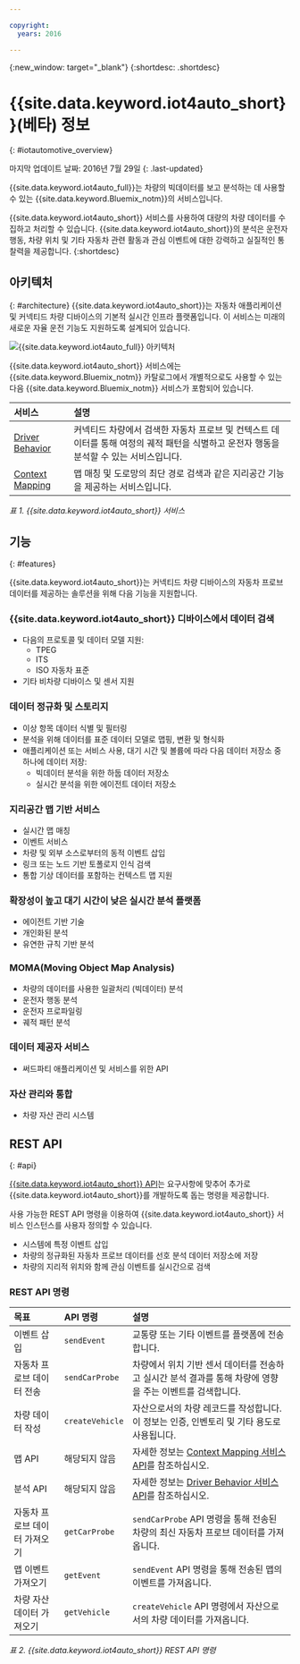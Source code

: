 ```yaml
---

copyright:
  years: 2016

---
```


{:new_window: target="_blank"}
{:shortdesc: .shortdesc}

# {{site.data.keyword.iot4auto_short}}(베타) 정보
{: #iotautomotive_overview}

마지막 업데이트 날짜: 2016년 7월 29일
{: .last-updated}

{{site.data.keyword.iot4auto_full}}는 차량의 빅데이터를 보고 분석하는 데 사용할 수 있는 {{site.data.keyword.Bluemix_notm}}의 서비스입니다.

{{site.data.keyword.iot4auto_short}} 서비스를 사용하여 대량의 차량 데이터를 수집하고 처리할 수 있습니다. {{site.data.keyword.iot4auto_short}}의 분석은 운전자 행동, 차량 위치 및 기타 자동차 관련 활동과 관심 이벤트에 대한 강력하고 실질적인 통찰력을 제공합니다.
{:shortdesc}

## 아키텍처
{: #architecture}
{{site.data.keyword.iot4auto_short}}는 자동차 애플리케이션 및 커넥티드 차량 디바이스의 기본적 실시간 인프라 플랫폼입니다. 이 서비스는 미래의 새로운 자율 운전 기능도 지원하도록 설계되어 있습니다.

![{{site.data.keyword.iot4auto_full}} 아키텍처](images/architecture_iotautomotive.png "{{site.data.keyword.iot4auto_full}} 아키텍처")

{{site.data.keyword.iot4auto_short}} 서비스에는 {{site.data.keyword.Bluemix_notm}} 카탈로그에서 개별적으로도 사용할 수 있는 다음 {{site.data.keyword.Bluemix_notm}} 서비스가 포함되어 있습니다.

|서비스|설명|
|:---|:---|
|[Driver Behavior](../IotDriverInsights/index.html)| 커넥티드 차량에서 검색한 자동차 프로브 및 컨텍스트 데이터를 통해 여정의 궤적 패턴을 식별하고 운전자 행동을 분석할 수 있는 서비스입니다.
|[Context Mapping](../IotMapInsights/index.html)| 맵 매칭 및 도로망의 최단 경로 검색과 같은 지리공간 기능을 제공하는 서비스입니다.
*표 1. {{site.data.keyword.iot4auto_short}} 서비스*

## 기능
{: #features}

{{site.data.keyword.iot4auto_short}}는 커넥티드 차량 디바이스의 자동차 프로브 데이터를 제공하는 솔루션을 위해 다음 기능을 지원합니다.

### {{site.data.keyword.iot4auto_short}} 디바이스에서 데이터 검색

- 다음의 프로토콜 및 데이터 모델 지원:
   - TPEG
   - ITS
   - ISO 자동차 표준
- 기타 비차량 디바이스 및 센서 지원

### 데이터 정규화 및 스토리지

- 이상 항목 데이터 식별 및 필터링
- 분석을 위해 데이터를 표준 데이터 모델로 맵핑, 변환 및 형식화
- 애플리케이션 또는 서비스 사용, 대기 시간 및 볼륨에 따라 다음 데이터 저장소 중 하나에 데이터 저장:
   -  빅데이터 분석을 위한 하둡 데이터 저장소
   -  실시간 분석을 위한 에이전트 데이터 저장소

### 지리공간 맵 기반 서비스

- 실시간 맵 매칭
- 이벤트 서비스
- 차량 및 외부 소스로부터의 동적 이벤트 삽입
- 링크 또는 노드 기반 토폴로지 인식 검색
- 통합 기상 데이터를 포함하는 컨텍스트 맵 지원

### 확장성이 높고 대기 시간이 낮은 실시간 분석 플랫폼

- 에이전트 기반 기술
- 개인화된 분석
- 유연한 규칙 기반 분석

### MOMA(Moving Object Map Analysis)

- 차량의 데이터를 사용한 일괄처리 (빅데이터) 분석
- 운전자 행동 분석
- 운전자 프로파일링
- 궤적 패턴 분석

### 데이터 제공자 서비스

- 써드파티 애플리케이션 및 서비스를 위한 API

### 자산 관리와 통합

- 차량 자산 관리 시스템

## REST API
{: #api}

[{{site.data.keyword.iot4auto_short}} API](http://ibm.biz/IoT4Automotive_APIdoc)는 요구사항에 맞추어 추가로 {{site.data.keyword.iot4auto_short}}를 개발하도록 돕는 명령을 제공합니다.

사용 가능한 REST API 명령을 이용하여 {{site.data.keyword.iot4auto_short}} 서비스 인스턴스를 사용자 정의할 수 있습니다.

- 시스템에 특정 이벤트 삽입
- 차량의 정규화된 자동차 프로브 데이터를 선호 분석 데이터 저장소에 저장
- 차량의 지리적 위치와 함께 관심 이벤트를 실시간으로 검색

### REST API 명령

|목표 |API 명령 |설명 |
|:---|:---|:---|
|이벤트 삽입|`sendEvent`|교통량 또는 기타 이벤트를 플랫폼에 전송합니다.|
|자동차 프로브 데이터 전송|`sendCarProbe`|차량에서 위치 기반 센서 데이터를 전송하고 실시간 분석 결과를 통해 차량에 영향을 주는 이벤트를 검색합니다.|
|차량 데이터 작성|`createVehicle`|자산으로서의 차량 레코드를 작성합니다. 이 정보는 인증, 인벤토리 및 기타 용도로 사용됩니다.|
|맵 API|해당되지 않음|자세한 정보는 [Context Mapping 서비스 API](http://ibm.biz/IoTContextMapping_APIdoc)를 참조하십시오.|
|분석 API|해당되지 않음|자세한 정보는 [Driver Behavior 서비스 API]( http://ibm.biz/IoTDriverBehavior_APIdoc)를 참조하십시오.|
|자동차 프로브 데이터 가져오기|`getCarProbe`|`sendCarProbe` API 명령을 통해 전송된 차량의 최신 자동차 프로브 데이터를 가져옵니다.|
|맵 이벤트 가져오기|`getEvent` |`sendEvent` API 명령을 통해 전송된 맵의 이벤트를 가져옵니다.|
|차량 자산 데이터 가져오기|`getVehicle`| `createVehicle` API 명령에서 자산으로서의 차량 데이터를 가져옵니다.|
*표 2. {{site.data.keyword.iot4auto_short}} REST API 명령*
